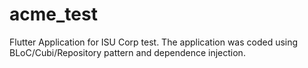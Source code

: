 # acme_test

Flutter Application for ISU Corp test.
The application was coded using BLoC/Cubi/Repository pattern and dependence injection.

